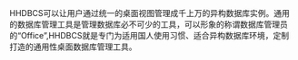 HHDBCS可以让用户通过统一的桌面视图管理成千上万的异构数据库实例。通用的数据库管理工具是管理数据库必不可少的工具，可以形象的称谓数据库管理员的“Office”,HHDBCS就是专门为适用国人使用习惯、适合异构数据库环境，定制打造的通用性桌面数据库管理工具。
